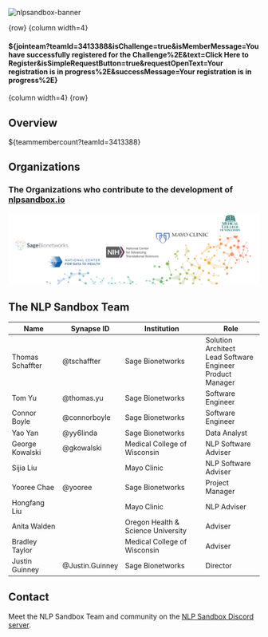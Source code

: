 <!-- markdownlint-disable-next-line -->
![nlpsandbox-banner][nlpsandbox-banner]

<!-- markdownlint-disable -->
{row}
 {column width=4}
#### ${jointeam?teamId=3413388&isChallenge=true&isMemberMessage=You have successfully registered for the Challenge%2E&text=Click Here to Register&isSimpleRequestButton=true&requestOpenText=Your registration is in progress%2E&successMessage=Your registration is in progress%2E}
 {column width=4}
{row}
<!-- markdownlint-enable -->

## Overview

${teammembercount?teamId=3413388}

## Organizations

### The Organizations who contribute to the development of [nlpsandbox.io]

![NLP Sandbox Organizations](../images/nlpsandbox.io-organizations-01.jpg)

## The NLP Sandbox Team

<!-- markdownlint-disable -->
Name             | Synapse ID   | Institution | Role
-----------------|--------------|---|---
Thomas Schaffter | @tschaffter  | Sage Bionetworks | Solution Architect<br>Lead Software Engineer<br>Product Manager
Tom Yu           | @thomas.yu   | Sage Bionetworks | Software Engineer
Connor Boyle     | @connorboyle | Sage Bionetworks | Software Engineer
Yao Yan          | @yy6linda    | Sage Bionetworks | Data Analyst
George Kowalski  | @gkowalski   | Medical College of Wisconsin | NLP Software Adviser
Sijia Liu        |              | Mayo Clinic      | NLP Software Adviser
Yooree Chae      | @yooree      | Sage Bionetworks | Project Manager
Hongfang Liu     |              | Mayo Clinic      | NLP Adviser
Anita Walden     |              | Oregon Health & Science University | Adviser
Bradley Taylor   |              | Medical College of Wisconsin | Adviser
Justin Guinney   | @Justin.Guinney | Sage Bionetworks | Director
<!-- markdownlint-enable -->

## Contact

Meet the NLP Sandbox Team and community on the [NLP Sandbox Discord server].

<!-- Images -->

[nlpsandbox-banner]: https://github.com/nlpsandbox/nlpsandbox-website-synapse/raw/staging/images/nlpsandbox-banner.png

<!-- markdownlint-disable -->
<!-- <font size=4>**Value statement**</font>

The widespread adoption of Electronic Health Records (EHRs) has enabled secondary use of EHR data for clinical research and healthcare delivery. As much of the detailed patient information is recorded in clinical narratives, unlocking information from unstructured notes and integrating such information with structured EHR data has become critical for EHR-based studies. Protected Health Information (PHI) and Personally Identifiable Information (PII) in clinical narratives presents a barrier in conducting EHR-based biomedical research and sharing the data across sites.

<font size=4>**Goal**</font>

The goal of this project is to create a cloud-based environment that enables systematic and continuous benchmarking of NLP tools to solve specific tasks. The first NLP task targeted is the annotation of PHI in different types of clinical notes; however the sandbox environment is designed to support any NLP tasks (e.g., medication intake, obesity status detection, heart disease risk factor detection). This environment adopts the model-to-data approach [developed by Sage Bionetworks and DREAM](https://www.nature.com/articles/nbt.4128)  to enable the evaluation of submissions on private datasets hosted by different sites. A draft of the architecture of the NLP Sandbox is available at https://bit.ly/cd2h-nlp-sandbox.

<font size=4>**Motivation**</font>

- Create a cloud-based environment that brings the following stakeholders together: Developers, Users, and Data Providers.
- Submit an NLP tool once and have it evaluated on public and private datasets hosted by different sites.
- Engage the community in creating standard schemas, API specifications, and dataset annotation protocols for NLP tools and Data Nodes, leverage past efforts and expertise from NLP experts (Mayo Clinic, MCW, UW, N3C).
- Promote the development of modular, reusable, and interchangeable NLP tools.

---

## Timeline

- October-November 2020: Soft launch of the NLP Sandbox
- Subsequent dates/phases TBA



---

## **How to Participate**

{row}
 {column width=9}
${image?fileName=submit2%2D1%2Ejpg&align=None&scale=100&responsive=true&altText=}
{column}
 {column width=3}
Learn more about [**How to Participate**](#!Synapse:syn22277124/wiki/604827)

 {column}
{row}

---

## Data contributors

- [Medical College of Wisconsin (MCW)](https://www.mcw.edu/)
- [National Centers for Biomedical Computing (NCBCs)](https://www.ncbcs.org/) -->

<!-- Links -->

[nlpsandbox.io]: nlpsandbox.io
[NLP Sandbox Discord server]: https://discord.gg/Zb4ymtF